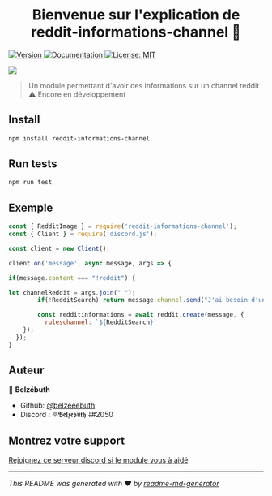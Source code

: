 <h1 align="center">Bienvenue sur l'explication de reddit-informations-channel 👋</h1>
<p>
  <a href="https://www.npmjs.com/package/reddit-informations-channel" target="_blank">
    <img alt="Version" src="https://img.shields.io/npm/v/reddit-informations-channel.svg">
  </a>
  <a href="4" target="_blank">
    <img alt="Documentation" src="https://img.shields.io/badge/documentation-no-brightgreen.svg" />
  </a>
  <a href="#" target="_blank">
    <img alt="License: MIT" src="https://img.shields.io/badge/License-MIT-yellow.svg" />
  </a>
</p>

<a href="https://nodei.co/npm/reddit-informations-channel/"><img src="https://nodei.co/npm/reddit-informations-channel.png?downloads=true&downloadRank=true&stars=true"></a>

> Un module permettant d'avoir des informations sur un channel reddit ⚠️ Encore en développement

## Install

```sh
npm install reddit-informations-channel
```

## Run tests

```sh
npm run test
```

## Exemple

```js
const { RedditImage } = require('reddit-informations-channel');
const { Client } = require('discord.js');

const client = new Client();

client.on('message', async message, args => {

if(message.content === "!reddit") {

let channelReddit = args.join(" ");
        if(!RedditSearch) return message.channel.send("J'ai besoin d'une recherche pour que je puisse rechercher des informations d'un channel sur reddit :haha:")

        const redditinformations = await reddit.create(message, {
          ruleschannel: `${RedditSearch}`  
    });
  });
}
```

## Auteur

👤 **Belzébuth**

* Github: [@belzeeebuth](https://github.com/Belzeeebuth)
* Discord : ⛧𝕭𝖊𝖑𝖟𝖊𝖇𝖚𝖙𝖍 ⸸#2050

## Montrez votre support

[Rejoignez ce serveur discord si le module vous à aidé](https://discord.gg/86kF3JszwG)

***
_This README was generated with ❤️ by [readme-md-generator](https://github.com/kefranabg/readme-md-generator)_
